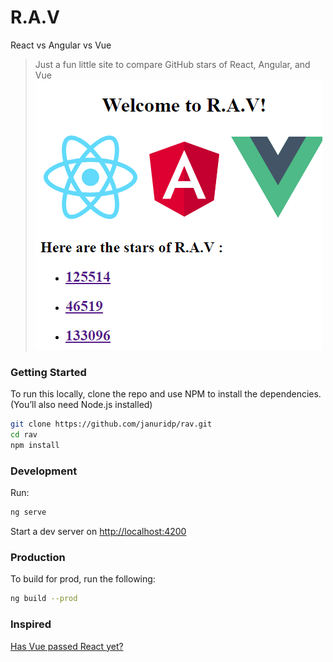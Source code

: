 # R.A.V
React vs Angular vs Vue
> Just a fun little site to compare GitHub stars of React, Angular, and Vue
![rav](R-A-V.png)

### Getting Started
To run this locally, clone the repo and use NPM to install the dependencies. (You’ll also need Node.js installed)
```bash
git clone https://github.com/januridp/rav.git
cd rav
npm install
```

### Development
Run:
```bash
ng serve
```
Start a dev server on [http://localhost:4200](http://localhost:4200)

### Production
To build for prod, run the following:
```bash
ng build --prod
```

### Inspired
[Has Vue passed React yet?](https://github.com/stursby/hasvuepassedreactyet)
